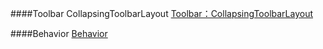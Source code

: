 ####Toolbar CollapsingToolbarLayout
[Toolbar：CollapsingToolbarLayout](https://www.jianshu.com/p/8ce727308f29)

####Behavior
[Behavior](http://blog.csdn.net/yanzhenjie1003/article/details/51938400)